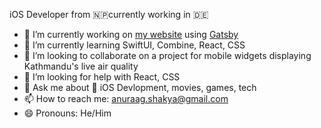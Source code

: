 iOS Developer from 🇳🇵currently working in 🇩🇪

- 🔭 I’m currently working on [my website](www.anuraagshakya.com) using [Gatsby](https://github.com/gatsbyjs/gatsby)
- 🌱 I’m currently learning SwiftUI, Combine, React, CSS
- 👯 I’m looking to collaborate on a project for mobile widgets displaying Kathmandu's live air quality
- 🤔 I’m looking for help with React, CSS
- 💬 Ask me about 📱 iOS Devlopment, movies, games, tech
- 📫 How to reach me: [anuraag.shakya@gmail.com](mailto:anuraag.shakya@gmail.com)
- 😄 Pronouns: He/Him
<!--
**anuraagshakya/anuraagshakya** is a ✨ _special_ ✨ repository because its `README.md` (this file) appears on your GitHub profile.

Here are some ideas to get you started:

- 🔭 I’m currently working on ...
- 🌱 I’m currently learning ...
- 👯 I’m looking to collaborate on ...
- 🤔 I’m looking for help with ...
- 💬 Ask me about ...
- 📫 How to reach me: ...
- 😄 Pronouns: ...
- ⚡ Fun fact: ...
-->
